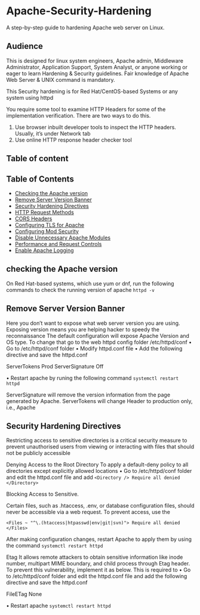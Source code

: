# Apache-Security-Hardening
A step-by-step guide to hardening Apache web server on Linux.

## Audience
This is designed for linux system engineers, Apache admin, Middleware Administrator, Application Support, System Analyst, or anyone working or eager to learn Hardening & Security guidelines.
Fair knowledge of Apache Web Server & UNIX command is mandatory.

This Security hardening is for Red Hat/CentOS-based Systems or any system using httpd

You require some tool to examine HTTP Headers for some of the implementation verification. There are two ways to do this.

1. Use browser inbuilt developer tools to inspect the HTTP headers. Usually, it’s under Network tab
2. Use online HTTP response header checker tool

## Table of content 
## Table of Contents

- [Checking the Apache version](#checking-the-apache-version)
- [Remove Server Version Banner](#remove-server-version-banner)
- [Security Hardening Directives](#security-hardening-directives)
- [HTTP Request Methods](#http-request-methods)
- [CORS Headers](#cors-headers)
- [Configuring TLS for Apache](#configuring-tls-for-apache)
- [Configuring Mod Security](#configuring-mod-security)
- [Disable Unnecessary Apache Modules](#disable-unnecessary-apache-modules)
- [Performance and Request Controls](#performance-and-request-controls)
- [Enable Apache Logging](#enable-apache-logging)


## checking the Apache version
On Red Hat-based systems, which use yum or dnf, run the following commands to check the running version of apache
`httpd -v`

## Remove Server Version Banner
Here you don’t want to expose what web server version you are using. Exposing version means you are helping hacker to speedy the reconnaissance 
The default configuration will expose Apache Version and OS type. To change that go to the web httpd config folder /etc/httpd/conf
•	Go to /etc/httpd/conf folder
•	Modify httpd.conf file 
•	Add the following directive and save the httpd.conf

ServerTokens Prod
ServerSignature Off

•	Restart apache by runing the following command `systemctl restart httpd`

ServerSignature will remove the version information from the page generated by Apache. ServerTokens will change Header to production only, i.e., Apache

## Security Hardening Directives
Restricting access to sensitive directories is a critical security measure to prevent unauthorised users from viewing or interacting with files that should not be publicly accessible

Denying Access to the Root Directory
To apply a default-deny policy to all directories except explicitly allowed locations
•	Go to /etc/httpd/conf folder and edit the httpd.conf file and add
`<Directory />
    Require all denied
</Directory>`

Blocking Access to Sensitive.

Certain files, such as .htaccess, .env, or database configuration files, should never be accessible via a web request. To prevent access, use the <Files>

`<Files ~ "^\.(htaccess|htpasswd|env|git|svn)">
    Require all denied
</Files>`

After making configuration changes, restart Apache to apply them by using the command `systemctl restart httpd`

Etag
It allows remote attackers to obtain sensitive information like inode number, multipart MIME boundary, and child process through Etag header.
To prevent this vulnerability, implement it as below. This is required to 
•	Go to /etc/httpd/conf folder and edit the httpd.conf file and add the following directive and save the httpd.conf

FileETag None

•	Restart apache `systemctl restart httpd`





